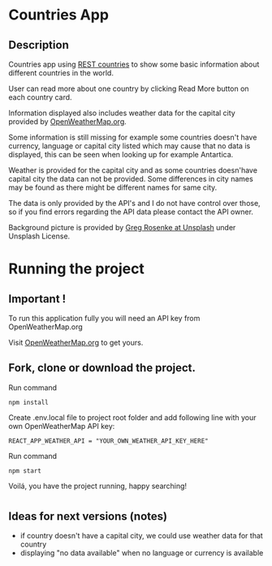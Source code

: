 # Countries App

## Description

Countries app using [REST countries](https://restcountries.com/) to show some basic information about different countries in the world.

User can read more about one country by clicking Read More button on each country card.

Information displayed also includes weather data for the capital city provided by [OpenWeatherMap.org](https://openweathermap.org/).

Some information is still missing for example some countries doesn't have currency, language or capital city listed which may cause that no data is displayed, this can be seen when looking up for example Antartica.

Weather is provided for the capital city and as some countries doesn'have capital city the data can not be provided. Some differences in city names may be found as there might be different names for same city.

The data is only provided by the API's and I do not have control over those, so if you find errors regarding the API data please contact the API owner.

Background picture is provided by [Greg Rosenke at Unsplash](https://unsplash.com/photos/GOWz0zTf_vY) under Unsplash License.

# Running the project

## Important !

To run this application fully you will need an API key from OpenWeatherMap.org

Visit [OpenWeatherMap.org](https://openweathermap.org/) to get yours.

## Fork, clone or download the project.

Run command

```shell
npm install
```

Create .env.local file to project root folder and add following line with your own OpenWeatherMap API key:

```
REACT_APP_WEATHER_API = "YOUR_OWN_WEATHER_API_KEY_HERE"
```

Run command

```shell
npm start
```

Voilá, you have the project running, happy searching!

#

## Ideas for next versions (notes)

- if country doesn't have a capital city, we could use weather data for that country
- displaying "no data available" when no language or currency is available
